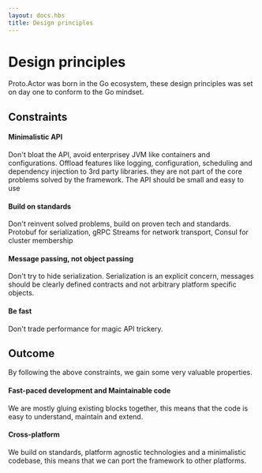 ```yaml
---
layout: docs.hbs
title: Design principles
---
```


# Design principles

Proto.Actor was born in the Go ecosystem, these design principles was set on day one to conform to the Go mindset.

## Constraints

####  Minimalistic API
Don't bloat the API, avoid enterprisey JVM like containers and configurations.
Offload features like logging, configuration, scheduling and dependency injection to 3rd party libraries. they are not part of the core problems solved by the framework.
The API should be small and easy to use

####  Build on standards
Don't reinvent solved problems, build on proven tech and standards.
Protobuf for serialization, gRPC Streams for network transport, Consul for cluster membership

####  Message passing, not object passing
Don't try to hide serialization. 
Serialization is an explicit concern, messages should be clearly defined contracts and not arbitrary platform specific objects.

####  Be fast
Don't trade performance for magic API trickery.

## Outcome

By following the above constraints, we gain some very valuable properties.

####  Fast-paced development and Maintainable code
We are mostly gluing existing blocks together, this means that the code is easy to understand, maintain and extend.

####  Cross-platform
We build on standards, platform agnostic technologies and a minimalistic codebase, this means that we can port the framework to other platforms.
